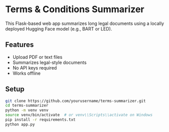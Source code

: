 # Terms & Conditions Summarizer

This Flask-based web app summarizes long legal documents using a locally deployed Hugging Face model (e.g., BART or LED).

## Features
- Upload PDF or text files
- Summarizes legal-style documents
- No API keys required
- Works offline

## Setup

```bash
git clone https://github.com/yourusername/terms-summarizer.git
cd terms-summarizer
python -m venv venv
source venv/bin/activate  # or venv\\Scripts\\activate on Windows
pip install -r requirements.txt
python app.py
